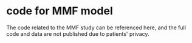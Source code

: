 # code for MMF model
The code related to the MMF study can be referenced here, and the full code and data are not published due to patients' privacy.
